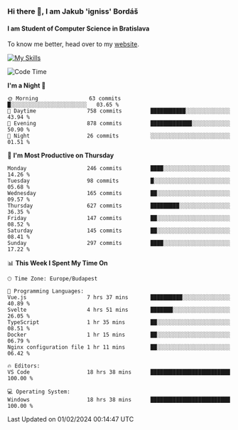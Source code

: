 ### Hi there 👋, I am Jakub 'igniss' Bordáš

#### I am Student of Computer Science in Bratislava
To know me better, head over to my [website](https://bordas.sk).

[![My Skills](https://skillicons.dev/icons?i=js,html,css,figma,svelte,java,kotlin,python,postgresql,typescript,nest,nodejs)](https://bordas.sk)


<!--START_SECTION:waka-->
![Code Time](http://img.shields.io/badge/Code%20Time-1%2C387%20hrs%2048%20mins-blue)

**I'm a Night 🦉** 

```text
🌞 Morning                63 commits          █░░░░░░░░░░░░░░░░░░░░░░░░   03.65 % 
🌆 Daytime                758 commits         ███████████░░░░░░░░░░░░░░   43.94 % 
🌃 Evening                878 commits         █████████████░░░░░░░░░░░░   50.90 % 
🌙 Night                  26 commits          ░░░░░░░░░░░░░░░░░░░░░░░░░   01.51 % 
```
📅 **I'm Most Productive on Thursday** 

```text
Monday                   246 commits         ████░░░░░░░░░░░░░░░░░░░░░   14.26 % 
Tuesday                  98 commits          █░░░░░░░░░░░░░░░░░░░░░░░░   05.68 % 
Wednesday                165 commits         ██░░░░░░░░░░░░░░░░░░░░░░░   09.57 % 
Thursday                 627 commits         █████████░░░░░░░░░░░░░░░░   36.35 % 
Friday                   147 commits         ██░░░░░░░░░░░░░░░░░░░░░░░   08.52 % 
Saturday                 145 commits         ██░░░░░░░░░░░░░░░░░░░░░░░   08.41 % 
Sunday                   297 commits         ████░░░░░░░░░░░░░░░░░░░░░   17.22 % 
```


📊 **This Week I Spent My Time On** 

```text
🕑︎ Time Zone: Europe/Budapest

💬 Programming Languages: 
Vue.js                   7 hrs 37 mins       ██████████░░░░░░░░░░░░░░░   40.89 % 
Svelte                   4 hrs 51 mins       ███████░░░░░░░░░░░░░░░░░░   26.05 % 
TypeScript               1 hr 35 mins        ██░░░░░░░░░░░░░░░░░░░░░░░   08.51 % 
Docker                   1 hr 15 mins        ██░░░░░░░░░░░░░░░░░░░░░░░   06.79 % 
Nginx configuration file 1 hr 11 mins        ██░░░░░░░░░░░░░░░░░░░░░░░   06.42 % 

🔥 Editors: 
VS Code                  18 hrs 38 mins      █████████████████████████   100.00 % 

💻 Operating System: 
Windows                  18 hrs 38 mins      █████████████████████████   100.00 % 
```


 Last Updated on 01/02/2024 00:14:47 UTC
<!--END_SECTION:waka-->

